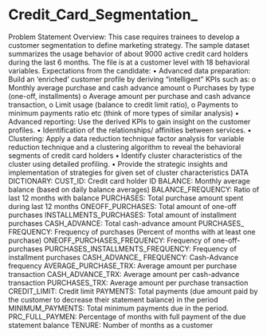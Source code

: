 # Credit_Card_Segmentation_

Problem Statement
Overview: This case requires trainees to develop a customer segmentation to define marketing strategy. The sample dataset summarizes the usage behavior of about 9000 active credit card holders during the last 6 months. The file is at a customer level with 18 behavioral variables.
Expectations from the candidate:
•	Advanced data preparation: Build an ‘enriched’ customer profile by deriving “intelligent” KPIs such as:
o	Monthly average purchase and cash advance amount
o	Purchases by type (one-off, installments)
o	Average amount per purchase and cash advance transaction,
o	Limit usage (balance to credit limit ratio),
o	Payments to minimum payments ratio etc (think of more types of similar analysis)
•	Advanced reporting: Use the derived KPIs to gain insight on the customer profiles.
•	Identification of the relationships/ affinities between services.
•	Clustering: Apply a data reduction technique factor analysis for variable reduction technique and a clustering algorithm to reveal the behavioral segments of credit card holders
•	Identify cluster characteristics of the cluster using detailed profiling.
•	Provide the strategic insights and implementation of strategies for given set of cluster characteristics
DATA DICTIONARY:
	CUST_ID: Credit card holder ID
	BALANCE: Monthly average balance (based on daily balance averages)
	BALANCE_FREQUENCY: Ratio of last 12 months with balance
	PURCHASES: Total purchase amount spent during last 12 months
	ONEOFF_PURCHASES: Total amount of one-off purchases
	INSTALLMENTS_PURCHASES: Total amount of installment purchases
	CASH_ADVANCE: Total cash-advance amount
	PURCHASES_ FREQUENCY: Frequency of purchases (Percent of months with at least one purchase)
	ONEOFF_PURCHASES_FREQUENCY: Frequency of one-off-purchases PURCHASES_INSTALLMENTS_FREQUENCY: Frequency of installment purchases
	CASH_ADVANCE_ FREQUENCY: Cash-Advance frequency
	AVERAGE_PURCHASE_TRX: Average amount per purchase transaction
	CASH_ADVANCE_TRX: Average amount per cash-advance transaction
	PURCHASES_TRX: Average amount per purchase transaction
	CREDIT_LIMIT: Credit limit
	PAYMENTS: Total payments (due amount paid by the customer to decrease their statement balance) in the period
	MINIMUM_PAYMENTS: Total minimum payments due in the period.
	PRC_FULL_PAYMEN: Percentage of months with full payment of the due statement balance
	TENURE: Number of months as a customer
